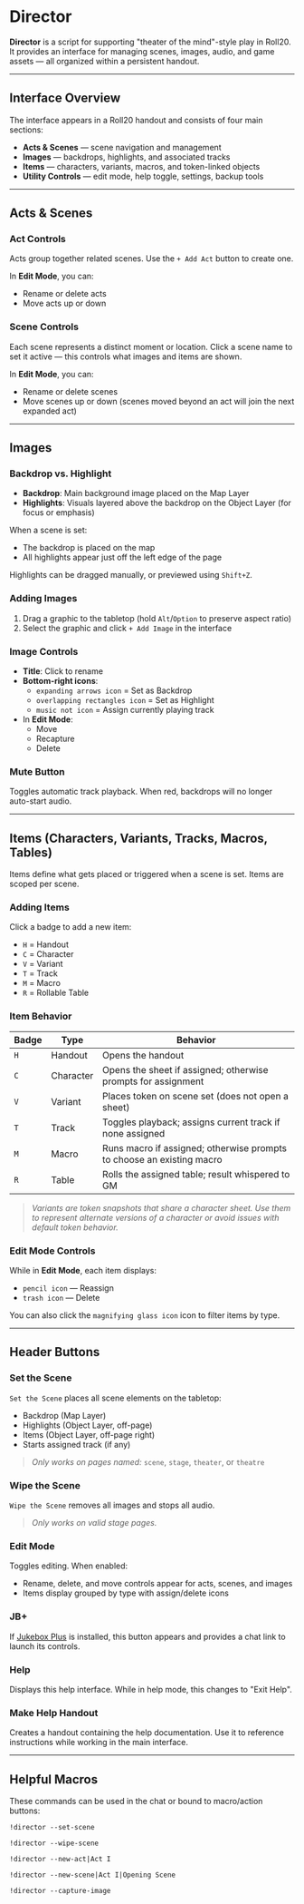# Director

**Director** is a script for supporting "theater of the mind"-style play in Roll20. It provides an interface for managing scenes, images, audio, and game assets — all organized within a persistent handout.

---

## Interface Overview

The interface appears in a Roll20 handout and consists of four main sections:

- **Acts & Scenes** — scene navigation and management  
- **Images** — backdrops, highlights, and associated tracks  
- **Items** — characters, variants, macros, and token-linked objects  
- **Utility Controls** — edit mode, help toggle, settings, backup tools  

---

## Acts & Scenes

### Act Controls

Acts group together related scenes. Use the `+ Add Act` button to create one.

In **Edit Mode**, you can:
- Rename or delete acts
- Move acts up or down

### Scene Controls

Each scene represents a distinct moment or location. Click a scene name to set it active — this controls what images and items are shown.

In **Edit Mode**, you can:
- Rename or delete scenes
- Move scenes up or down (scenes moved beyond an act will join the next expanded act)

---

## Images

### Backdrop vs. Highlight

- **Backdrop**: Main background image placed on the Map Layer  
- **Highlights**: Visuals layered above the backdrop on the Object Layer (for focus or emphasis)  

When a scene is set:
- The backdrop is placed on the map
- All highlights appear just off the left edge of the page

Highlights can be dragged manually, or previewed using `Shift+Z`.

### Adding Images

1. Drag a graphic to the tabletop (hold `Alt`/`Option` to preserve aspect ratio)  
2. Select the graphic and click `+ Add Image` in the interface

### Image Controls

- **Title**: Click to rename  
- **Bottom-right icons**:
  - ``expanding arrows icon`` = Set as Backdrop  
  - `overlapping rectangles icon` = Set as Highlight  
  - `music not icon` = Assign currently playing track  
- In **Edit Mode**:
  - Move
  - Recapture
  - Delete

### Mute Button

Toggles automatic track playback. When red, backdrops will no longer auto-start audio.

---

## Items (Characters, Variants, Tracks, Macros, Tables)

Items define what gets placed or triggered when a scene is set. Items are scoped per scene.

### Adding Items

Click a badge to add a new item:
- `H` = Handout  
- `C` = Character  
- `V` = Variant  
- `T` = Track  
- `M` = Macro  
- `R` = Rollable Table  

### Item Behavior

| Badge | Type       | Behavior                                                                 |
|-------|------------|--------------------------------------------------------------------------|
| `H`   | Handout    | Opens the handout                                                        |
| `C`   | Character  | Opens the sheet if assigned; otherwise prompts for assignment            |
| `V`   | Variant    | Places token on scene set (does not open a sheet)                        |
| `T`   | Track      | Toggles playback; assigns current track if none assigned                 |
| `M`   | Macro      | Runs macro if assigned; otherwise prompts to choose an existing macro    |
| `R`   | Table      | Rolls the assigned table; result whispered to GM                         |

> _Variants are token snapshots that share a character sheet. Use them to represent alternate versions of a character or avoid issues with default token behavior._

### Edit Mode Controls

While in **Edit Mode**, each item displays:
- `pencil icon` — Reassign
- `trash icon` — Delete

You can also click the `magnifying glass icon` icon to filter items by type.

---

## Header Buttons

### Set the Scene

`Set the Scene` places all scene elements on the tabletop:

- Backdrop (Map Layer)
- Highlights (Object Layer, off-page)
- Items (Object Layer, off-page right)
- Starts assigned track (if any)

> _Only works on pages named:_ `scene`, `stage`, `theater`, or `theatre`

### Wipe the Scene

`Wipe the Scene` removes all images and stops all audio.

> _Only works on valid stage pages._

### Edit Mode

Toggles editing. When enabled:
- Rename, delete, and move controls appear for acts, scenes, and images
- Items display grouped by type with assign/delete icons

### JB+

If [Jukebox Plus](https://app.roll20.net/forum/post/12417862/script-jukebox-plus-enhanced-audio-control-for-roll20) is installed, this button appears and provides a chat link to launch its controls.

### Help

Displays this help interface. While in help mode, this changes to "Exit Help".

### Make Help Handout

Creates a handout containing the help documentation. Use it to reference instructions while working in the main interface.

---

## Helpful Macros

These commands can be used in the chat or bound to macro/action buttons:

`!director --set-scene`

`!director --wipe-scene`

`!director --new-act|Act I`

`!director --new-scene|Act I|Opening Scene`

`!director --capture-image`
